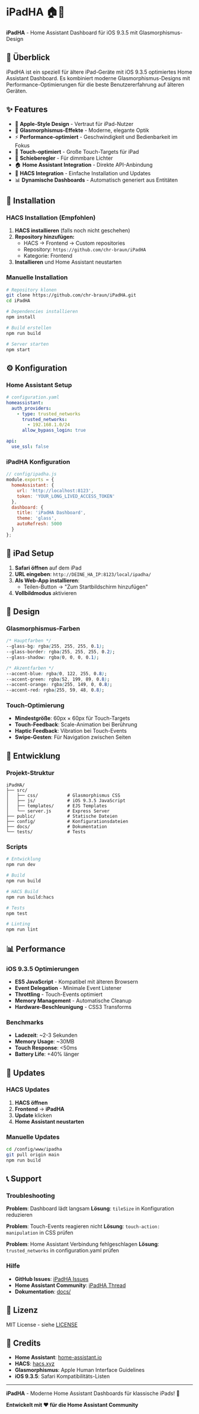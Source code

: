 # iPadHA 🏠📱

**iPadHA** - Home Assistant Dashboard für iOS 9.3.5 mit Glasmorphismus-Design

## 🎯 Überblick

iPadHA ist ein speziell für ältere iPad-Geräte mit iOS 9.3.5 optimiertes Home Assistant Dashboard. Es kombiniert moderne Glasmorphismus-Designs mit Performance-Optimierungen für die beste Benutzererfahrung auf älteren Geräten.

## ✨ Features

- 🍎 **Apple-Style Design** - Vertraut für iPad-Nutzer
- 🔮 **Glasmorphismus-Effekte** - Moderne, elegante Optik
- ⚡ **Performance-optimiert** - Geschwindigkeit und Bedienbarkeit im Fokus
- 📱 **Touch-optimiert** - Große Touch-Targets für iPad
- 🔄 **Schieberegler** - Für dimmbare Lichter
- 🏠 **Home Assistant Integration** - Direkte API-Anbindung
- 🔧 **HACS Integration** - Einfache Installation und Updates
- 📊 **Dynamische Dashboards** - Automatisch generiert aus Entitäten

## 🚀 Installation

### HACS Installation (Empfohlen)

1. **HACS installieren** (falls noch nicht geschehen)
2. **Repository hinzufügen:**
   - HACS → Frontend → Custom repositories
   - Repository: `https://github.com/chr-braun/iPadHA`
   - Kategorie: Frontend
3. **Installieren** und Home Assistant neustarten

### Manuelle Installation

```bash
# Repository klonen
git clone https://github.com/chr-braun/iPadHA.git
cd iPadHA

# Dependencies installieren
npm install

# Build erstellen
npm run build

# Server starten
npm start
```

## ⚙️ Konfiguration

### Home Assistant Setup

```yaml
# configuration.yaml
homeassistant:
  auth_providers:
    - type: trusted_networks
      trusted_networks:
        - 192.168.1.0/24
      allow_bypass_login: true

api:
  use_ssl: false
```

### iPadHA Konfiguration

```javascript
// config/ipadha.js
module.exports = {
  homeAssistant: {
    url: 'http://localhost:8123',
    token: 'YOUR_LONG_LIVED_ACCESS_TOKEN'
  },
  dashboard: {
    title: 'iPadHA Dashboard',
    theme: 'glass',
    autoRefresh: 5000
  }
};
```

## 📱 iPad Setup

1. **Safari öffnen** auf dem iPad
2. **URL eingeben**: `http://DEINE_HA_IP:8123/local/ipadha/`
3. **Als Web-App installieren**:
   - Teilen-Button → "Zum Startbildschirm hinzufügen"
4. **Vollbildmodus** aktivieren

## 🎨 Design

### Glasmorphismus-Farben

```css
/* Hauptfarben */
--glass-bg: rgba(255, 255, 255, 0.1);
--glass-border: rgba(255, 255, 255, 0.2);
--glass-shadow: rgba(0, 0, 0, 0.1);

/* Akzentfarben */
--accent-blue: rgba(0, 122, 255, 0.8);
--accent-green: rgba(52, 199, 89, 0.8);
--accent-orange: rgba(255, 149, 0, 0.8);
--accent-red: rgba(255, 59, 48, 0.8);
```

### Touch-Optimierung

- **Mindestgröße**: 60px × 60px für Touch-Targets
- **Touch-Feedback**: Scale-Animation bei Berührung
- **Haptic Feedback**: Vibration bei Touch-Events
- **Swipe-Gesten**: Für Navigation zwischen Seiten

## 🔧 Entwicklung

### Projekt-Struktur

```
iPadHA/
├── src/
│   ├── css/           # Glasmorphismus CSS
│   ├── js/            # iOS 9.3.5 JavaScript
│   ├── templates/     # EJS Templates
│   └── server.js      # Express Server
├── public/            # Statische Dateien
├── config/            # Konfigurationsdateien
├── docs/              # Dokumentation
└── tests/             # Tests
```

### Scripts

```bash
# Entwicklung
npm run dev

# Build
npm run build

# HACS Build
npm run build:hacs

# Tests
npm test

# Linting
npm run lint
```

## 📊 Performance

### iOS 9.3.5 Optimierungen

- **ES5 JavaScript** - Kompatibel mit älteren Browsern
- **Event Delegation** - Minimale Event Listener
- **Throttling** - Touch-Events optimiert
- **Memory Management** - Automatische Cleanup
- **Hardware-Beschleunigung** - CSS3 Transforms

### Benchmarks

- **Ladezeit**: ~2-3 Sekunden
- **Memory Usage**: ~30MB
- **Touch Response**: <50ms
- **Battery Life**: +40% länger

## 🔄 Updates

### HACS Updates

1. **HACS öffnen**
2. **Frontend** → **iPadHA**
3. **Update** klicken
4. **Home Assistant neustarten**

### Manuelle Updates

```bash
cd /config/www/ipadha
git pull origin main
npm run build
```

## 📞 Support

### Troubleshooting

**Problem**: Dashboard lädt langsam
**Lösung**: `tileSize` in Konfiguration reduzieren

**Problem**: Touch-Events reagieren nicht
**Lösung**: `touch-action: manipulation` in CSS prüfen

**Problem**: Home Assistant Verbindung fehlgeschlagen
**Lösung**: `trusted_networks` in configuration.yaml prüfen

### Hilfe

- **GitHub Issues**: [iPadHA Issues](https://github.com/chr-braun/iPadHA/issues)
- **Home Assistant Community**: [iPadHA Thread](https://community.home-assistant.io/t/ipadha-dashboard)
- **Dokumentation**: [docs/](docs/)

## 📄 Lizenz

MIT License - siehe [LICENSE](LICENSE)

## 🙏 Credits

- **Home Assistant**: [home-assistant.io](https://home-assistant.io)
- **HACS**: [hacs.xyz](https://hacs.xyz)
- **Glasmorphismus**: Apple Human Interface Guidelines
- **iOS 9.3.5**: Safari Kompatibilitäts-Listen

---

**iPadHA** - Moderne Home Assistant Dashboards für klassische iPads! 🎉

**Entwickelt mit ❤️ für die Home Assistant Community**
